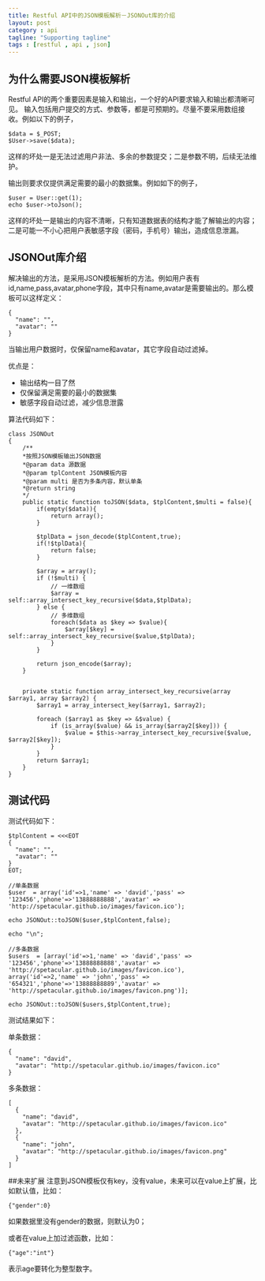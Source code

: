```yaml
---
title: Restful API中的JSON模板解析－JSONOut库的介绍
layout: post
category : api
tagline: "Supporting tagline"
tags : [restful , api , json]
---
```


## 为什么需要JSON模板解析

Restful API的两个重要因素是输入和输出，一个好的API要求输入和输出都清晰可见。
输入包括用户提交的方式、参数等，都是可预期的。尽量不要采用数组接收。例如以下的例子，

	$data = $_POST;
	$User->save($data);

这样的坏处一是无法过滤用户非法、多余的参数提交；二是参数不明，后续无法维护。

输出则要求仅提供满足需要的最小的数据集。例如如下的例子，
	
	$user = User::get(1);
	echo $user->toJson();

这样的坏处一是输出的内容不清晰，只有知道数据表的结构才能了解输出的内容；二是可能一不小心把用户表敏感字段（密码，手机号）输出，造成信息泄漏。

## JSONOut库介绍

解决输出的方法，是采用JSON模板解析的方法。例如用户表有id,name,pass,avatar,phone字段，其中只有name,avatar是需要输出的。那么模板可以这样定义：

	{
	  "name": "",
	  "avatar": ""
	}

当输出用户数据时，仅保留name和avatar，其它字段自动过滤掉。

优点是：

* 输出结构一目了然
* 仅保留满足需要的最小的数据集
* 敏感字段自动过滤，减少信息泄露

算法代码如下：

    class JSONOut
	{
		/**
		*按照JSON模板输出JSON数据
		*@param data 源数据
		*@param tplContent JSON模板内容
		*@param multi 是否为多条内容，默认单条
		*@return string
		*/
		public static function toJSON($data, $tplContent,$multi = false){
	        if(empty($data)){
	            return array();
	        }
	     
	        $tplData = json_decode($tplContent,true);
	        if(!$tplData){
	            return false;
	        }

	        $array = array();
	        if (!$multi) {
	            // 一维数组
	            $array = self::array_intersect_key_recursive($data,$tplData);
	        } else {
	            // 多维数组
	            foreach($data as $key => $value){
	                $array[$key] = self::array_intersect_key_recursive($value,$tplData);
	            }
	        }

	        return json_encode($array);
	    }


	    private static function array_intersect_key_recursive(array $array1, array $array2) {
	        $array1 = array_intersect_key($array1, $array2);

	        foreach ($array1 as $key => &$value) {
	            if (is_array($value) && is_array($array2[$key])) {
	                $value = $this->array_intersect_key_recursive($value, $array2[$key]);
	            }
	        }
	        return $array1;
	    }
	}


## 测试代码

测试代码如下：

	$tplContent = <<<EOT
	{
	  "name": "",
	  "avatar": ""
	}
	EOT;

	//单条数据
	$user  = array('id'=>1,'name' => 'david','pass' => '123456','phone'=>'13888888888','avatar' => 'http://spetacular.github.io/images/favicon.ico');

	echo JSONOut::toJSON($user,$tplContent,false);

	echo "\n";

	//多条数据
	$users  = [array('id'=>1,'name' => 'david','pass' => '123456','phone'=>'13888888888','avatar' => 'http://spetacular.github.io/images/favicon.ico'),
	array('id'=>2,'name' => 'john','pass' => '654321','phone'=>'13888888889','avatar' => 'http://spetacular.github.io/images/favicon.png')];

	echo JSONOut::toJSON($users,$tplContent,true);

测试结果如下：

单条数据：

	{
	  "name": "david",
	  "avatar": "http://spetacular.github.io/images/favicon.ico"
	}


多条数据：

	[
	  {
	    "name": "david",
	    "avatar": "http://spetacular.github.io/images/favicon.ico"
	  },
	  {
	    "name": "john",
	    "avatar": "http://spetacular.github.io/images/favicon.png"
	  }
	]


##未来扩展
注意到JSON模板仅有key，没有value，未来可以在value上扩展，比如默认值，比如：
	
	{"gender":0}

如果数据里没有gender的数据，则默认为0；

或者在value上加过滤函数，比如：

	{"age":"int"}

表示age要转化为整型数字。